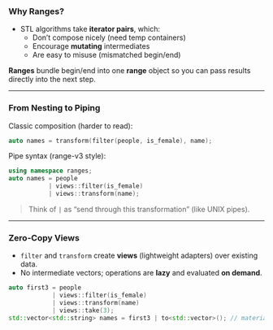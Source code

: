 ### Why Ranges?
- STL algorithms take **iterator pairs**, which:
  - Don’t compose nicely (need temp containers)
  - Encourage **mutating** intermediates
  - Are easy to misuse (mismatched begin/end)

**Ranges** bundle begin/end into one **range** object so you can pass results directly into the next step.

---

### From Nesting to Piping
Classic composition (harder to read):
```cpp
auto names = transform(filter(people, is_female), name);
```

Pipe syntax (range-v3 style):
```cpp
using namespace ranges;
auto names = people
           | views::filter(is_female)
           | views::transform(name);
```

> Think of `|` as “send through this transformation” (like UNIX pipes).

---

### Zero-Copy Views
- `filter` and `transform` create **views** (lightweight adapters) over existing data.
- No intermediate vectors; operations are **lazy** and evaluated **on demand**.

```cpp
auto first3 = people
            | views::filter(is_female)
            | views::transform(name)
            | views::take(3);
std::vector<std::string> names = first3 | to<std::vector>(); // materialize
```

